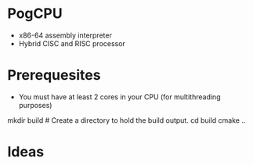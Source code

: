 # PogCPU

- x86-64 assembly interpreter
- Hybrid CISC and RISC processor


# Prerequesites
- You must have at least 2 cores in your CPU (for multithreading purposes)

mkdir build          # Create a directory to hold the build output.
cd build
cmake ..


# Ideas
